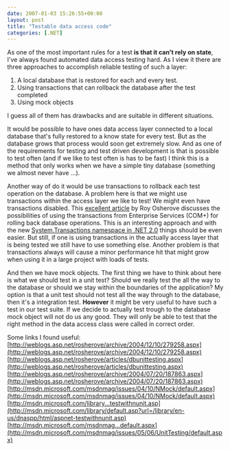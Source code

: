 ```yaml
---
date: 2007-01-03 15:26:55+00:00
layout: post
title: "Testable data access code"
categories: [.NET]
---
```


As one of the most important rules for a test **is that it can't rely on state**, I've always found automated data access testing hard. As I view it there are three approaches to accomplish reliable testing of such a layer:

  1. A local database that is restored for each and every test.
  2. Using transactions that can rollback the database after the test completed
  3. Using mock objects

I guess all of them has drawbacks and are suitable in different situations.

It would be possible to have ones data access layer connected to a local database that's fully restored to a know state for every test. But as the database grows that process would soon get extremely slow. And as one of the requirements for testing and test driven development is that is possible to test often (and if we like to test often is has to be fast) I think this is a method that only works when we have a simple tiny database (something we almost never have ...). 

Another way of do it would be use transactions to rollback each test operation on the database. A problem here is that we might use transactions within the access layer we like to test! We might even have transactions disabled. This [excellent article](http://msdn.microsoft.com/msdnmag/issues/05/06/UnitTesting/default.aspx) by Roy Osherove discusses the possibilities of using the transactions from  Enterprise Services (COM+) for rolling back database operations. This is an interesting approach and with the new [System.Transactions namespace in .NET 2.0](http://msdn2.microsoft.com/en-us/library/system.transactions.aspx) things should be even easier. But still, if one is using transactions in the actually access layer that is being tested we still have to use something else. Another problem is that transactions always will cause a minor performance hit that might grow when using it in a large project with loads of tests.

And then we have mock objects. The first thing we have to think about here is what we should test in a unit test? Should we really test the all the way to the database or should we stay within the boundaries of the application? My option is that a unit test should not test all the way through to the database, then it's a integration test. **However** it might be very useful to have such a test in our test suite. If we decide to actually test trough to the database mock object will not do us any good. They will only be able to test that the right method in the data access class were called in correct order. 

Some links I found useful:  
[http://weblogs.asp.net/rosherove/archive/2004/12/10/279258.aspx](http://weblogs.asp.net/rosherove/archive/2004/12/10/279258.aspx)  
[http://weblogs.asp.net/rosherove/articles/dbunittesting.aspx](http://weblogs.asp.net/rosherove/articles/dbunittesting.aspx)  
[http://weblogs.asp.net/rosherove/archive/2004/07/20/187863.aspx](http://weblogs.asp.net/rosherove/archive/2004/07/20/187863.aspx)  
[http://msdn.microsoft.com/msdnmag/issues/04/10/NMock/default.aspx](http://msdn.microsoft.com/msdnmag/issues/04/10/NMock/default.aspx)  
[http://msdn.microsoft.com/library...testwithnunit.asp](http://msdn.microsoft.com/library/default.asp?url=/library/en-us/dnaspp/html/aspnet-testwithnunit.asp)  
[http://msdn.microsoft.com/msdnmag...default.aspx](http://msdn.microsoft.com/msdnmag/issues/05/06/UnitTesting/default.aspx)
